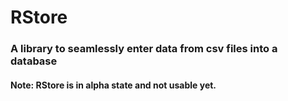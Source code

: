 # RStore 

### A library to seamlessly enter data from csv files into a database

#### Note: RStore is in alpha state and not usable yet.

